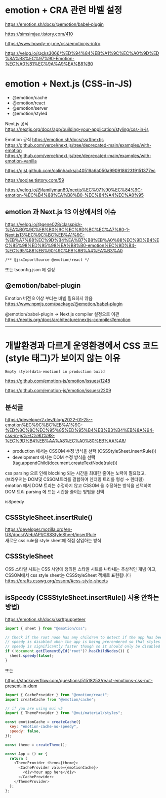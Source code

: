 # emotion + CRA 관련 바벨 설정

https://emotion.sh/docs/@emotion/babel-plugin

https://simsimjae.tistory.com/410

https://www.howdy-mj.me/css/emotionjs-intro

https://velog.io/@cks3066/%ED%94%84%EB%A1%9C%EC%A0%9D%ED%8A%B8%EC%97%90-Emotion-%EC%A0%81%EC%9A%A9%EA%B8%B0

# emotion + Next.js (CSS-in-JS)

- @emotion/cache
- @emotion/react
- @emotion/server
- @emotion/styled

Next.js 공식  
https://nextjs.org/docs/app/building-your-application/styling/css-in-js

Emotion 공식
https://emotion.sh/docs/ssr#nextjs  
https://github.com/vercel/next.js/tree/deprecated-main/examples/with-emotion  
https://github.com/vercel/next.js/tree/deprecated-main/examples/with-emotion-vanilla

https://gist.github.com/colinhacks/c40519a6a050a99091862319151377ec

https://soojae.tistory.com/59

https://velog.io/@familyman80/nextjs%EC%97%90%EC%84%9C-emotion-%EC%B4%88%EA%B8%B0-%EC%84%A4%EC%A0%95

## emotion 과 Next.js 13 이상에서의 이슈

https://velog.io/@gene028/classpick-%EA%B0%9C%EB%B0%9C%EC%9D%BC%EC%A7%80-1-Next.js13%EC%9C%BC%EB%A1%9C-%EB%A7%88%EC%9D%B4%EA%B7%B8%EB%A0%88%EC%9D%B4%EC%85%98%ED%95%98%EA%B8%B0-emotion%EC%9D%B4-%EC%95%88%EB%90%9C%EB%8B%A4%EA%B3%A0

```
/** @jsxImportSource @emotion/react */
```

또는 tsconfig.json 에 설정

## @emotion/babel-plugin

Emotion 버전 8 이상 부터는 바벨 필요하지 않음  
https://www.npmjs.com/package/@emotion/babel-plugin

@emotion/babel-plugin -> Next.js compiler 설정으로 이관  
https://nextjs.org/docs/architecture/nextjs-compiler#emotion

---

# 개발환경과 다르게 운영환경에서 CSS 코드(style 태그)가 보이지 않는 이유

`Empty style[data-emotion] in production build`

https://github.com/emotion-js/emotion/issues/1248

https://github.com/emotion-js/emotion/issues/2209

## 분석글

https://ideveloper2.dev/blog/2022-01-25--emotion%EC%9C%BC%EB%A1%9C-%ED%8C%8C%EC%95%85%ED%95%B4%EB%B3%B4%EB%8A%94-css-in-js%EC%9D%98-%EC%9D%B4%EB%AA%A8%EC%A0%80%EB%AA%A8/

- production 에서는 CSSOM 수정 방식을 선택 (CSSStyleSheet.insertRule())
- development 에서는 DOM 수정 방식을 선택 (tag.appendChild(document.createTextNode(rule)))

css parsing 으로 인해 blocking 되는 시간을 최대한 줄이는 노력이 필요했고,  
(브라우저는 DOM및 CSSOM트리를 결합하여 렌더링 트리를 형성 → 렌더링)  
emotion 에서 DOM 트리는 수정하지 않고 CSSOM 을 수정하는 방식을 선택하여 DOM 트리 parsing 에 드는 시간을 줄이는 방법을 선택

isSpeedy

## CSSStyleSheet.insertRule()

https://developer.mozilla.org/en-US/docs/Web/API/CSSStyleSheet/insertRule  
새로운 css rule을 style sheet에 직접 삽입하는 방식

## CSSStyleSheet

CSS 스타일 시트는 CSS 사양에 정의된 스타일 시트를 나타내는 추상적인 개념 이고, CSSOM에서 css style sheet는 CSSStyleSheet 객체로 표현됩니다
https://drafts.csswg.org/cssom/#css-style-sheets

## isSpeedy (CSSStyleSheet.insertRule() 사용 안하는 방법)

https://emotion.sh/docs/ssr#puppeteer

```javascript
import { sheet } from "@emotion/css";

// Check if the root node has any children to detect if the app has been preprendered
// speedy is disabled when the app is being prerendered so that styles render into the DOM
// speedy is significantly faster though so it should only be disabled during prerendering
if (!document.getElementById("root")?.hasChildNodes()) {
  sheet.speedy(false);
}
```

또는

https://stackoverflow.com/questions/51518253/react-emotions-css-not-present-in-dom

```javascript
import { CacheProvider } from "@emotion/react";
import createCache from "@emotion/cache";

// if you are using mui v5
import { ThemeProvider } from "@mui/material/styles";

const emotionCache = createCache({
  key: "emotion-cache-no-speedy",
  speedy: false,
});

const theme = createTheme();

const App = () => {
  return (
    <ThemeProvider theme={theme}>
      <CacheProvider value={emotionCache}>
        <div>Your app here</div>
      </CacheProvider>
    </ThemeProvider>
  );
};
```
